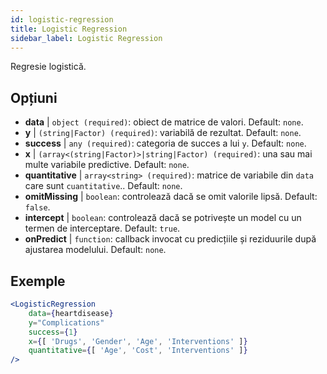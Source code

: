 ```yaml
---
id: logistic-regression
title: Logistic Regression
sidebar_label: Logistic Regression
---
```


Regresie logistică.

## Opțiuni

* __data__ | `object (required)`: obiect de matrice de valori. Default: `none`.
* __y__ | `(string|Factor) (required)`: variabilă de rezultat. Default: `none`.
* __success__ | `any (required)`: categoria de succes a lui `y`. Default: `none`.
* __x__ | `(array<(string|Factor)>|string|Factor) (required)`: una sau mai multe variabile predictive. Default: `none`.
* __quantitative__ | `array<string> (required)`: matrice de variabile din `data` care sunt `cuantitative`.. Default: `none`.
* __omitMissing__ | `boolean`: controlează dacă se omit valorile lipsă. Default: `false`.
* __intercept__ | `boolean`: controlează dacă se potrivește un model cu un termen de interceptare. Default: `true`.
* __onPredict__ | `function`: callback invocat cu predicțiile și reziduurile după ajustarea modelului. Default: `none`.


## Exemple

```jsx live
<LogisticRegression 
    data={heartdisease} 
    y="Complications"
    success={1}
    x={[ 'Drugs', 'Gender', 'Age', 'Interventions' ]}
    quantitative={[ 'Age', 'Cost', 'Interventions' ]}
/>
```

